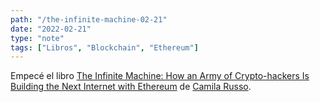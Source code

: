```yaml
---
path: "/the-infinite-machine-02-21"
date: "2022-02-21"
type: "note"
tags: ["Libros", "Blockchain", "Ethereum"]
---
```


Empecé el libro [The Infinite Machine: How an Army of Crypto-hackers Is Building the Next Internet with Ethereum](https://www.amazon.com/Infinite-Machine-Crypto-hackers-Building-Internet-ebook/dp/B07X8HS2WC) de [Camila Russo](https://www.camirusso.com/).